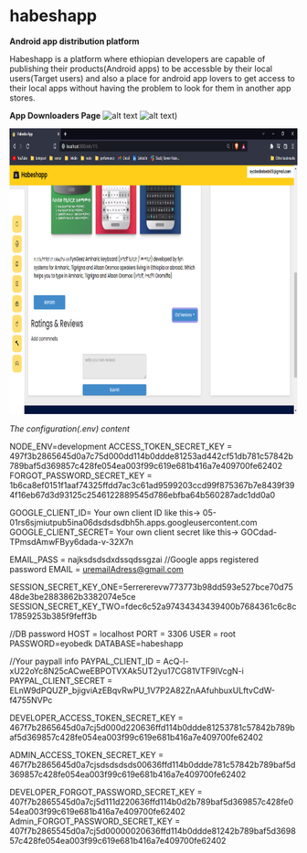# habeshapp
<b>Android app distribution platform</b>

Habeshapp is a platform where ethiopian developers are capable of publishing their products(Android apps) to be accessble by their local users(Target users)
and also a place for android app lovers to get access to their local apps without having the problem to look for them in another app stores.

<b> App Downloaders Page</b>
![alt text](https://github.com/Eyobedk/habseshapp/blob/main/screenshots/Habesha%20App%20-%20Brave%206_23_2022%204_45_29%20AM.png)
![alt text](https://github.com/Eyobedk/habseshapp/blob/main/screenshots/Habesha%20App%20-%20Brave%206_23_2022%204_54_33%20AM.png))

<img src="https://github.com/Eyobedk/habeshapp/blob/main/screenshots/Signin%20page%20-%20Brave%206_16_2022%204_07_04%20AM.png" data-canonical-src="https://github.com/Eyobedk/habeshapp/blob/main/screenshots/Signin%20page%20-%20Brave%206_16_2022%204_07_04%20AM.png" width="1000" height="500" />


<i>The configuration(.env) content</i>

NODE_ENV=development
ACCESS_TOKEN_SECRET_KEY = 497f3b2865645d0a7c75d000dd114b0ddde81253ad442cf51db781c57842b789baf5d369857c428fe054ea003f99c619e681b416a7e409700fe62402
FORGOT_PASSWORD_SECRET_KEY = 1b6ca8ef0151f1aaf74325ffdd7ac3c61ad9599203ccd99f875367b7e8439f394f16eb67d3d93125c2546122889545d786ebfba64b560287adc1dd0a0

GOOGLE_CLIENT_ID= Your own client ID like this->  05-01rs6sjmiutpub5ina06dsdsdsdbh5h.apps.googleusercontent.com
GOOGLE_CLIENT_SECRET= Your own client secret like this-> GOCdad-TPmsdAmwFByy6dada-v-32X7n


EMAIL_PASS = najksdsdsdxdssqdssgzai   //Google apps registered password
EMAIL = uremailAdress@gmail.com

SESSION_SECRET_KEY_ONE=5errererevw773773b98dd593e527bce70d7548de3be2883862b3382074e5ce
SESSION_SECRET_KEY_TWO=fdec6c52a97434343439400b7684361c6c8c17859253b385f9feff3b

//DB password
HOST = localhost
PORT = 3306
USER = root
PASSWORD=eyobedk
DATABASE=habeshapp

//Your paypall info
PAYPAL_CLIENT_ID = AcQ-l-xU22oYc8N25cACweEBPOTVXAk5UT2yu17CG81VTF9IVcgN-i
PAYPAL_CLIENT_SECRET = ELnW9dPQUZP_bjigviAzEBqvRwPU_1V7P2A82ZnAAfuhbuxULftvCdW-f4755NVPc

DEVELOPER_ACCESS_TOKEN_SECRET_KEY = 467f7b2865645d0a7cj5d000d220636ffd114b0ddde81253781c57842b789baf5d369857c428fe054ea003f99c619e681b416a7e409700fe62402

ADMIN_ACCESS_TOKEN_SECRET_KEY = 467f7b2865645d0a7cjsdsdsdsds00636ffd114b0ddde781c57842b789baf5d369857c428fe054ea003f99c619e681b416a7e409700fe62402

DEVELOPER_FORGOT_PASSWORD_SECRET_KEY = 407f7b2865545d0a7cj5d111d220636ffd114b0d2b789baf5d369857c428fe054ea003f99c619e681b416a7e409700fe62402
Admin_FORGOT_PASSWORD_SECRET_KEY = 407f7b2865545d0a7cj5d00000020636ffd114b0ddde81242b789baf5d369857c428fe054ea003f99c619e681b416a7e409700fe62402


